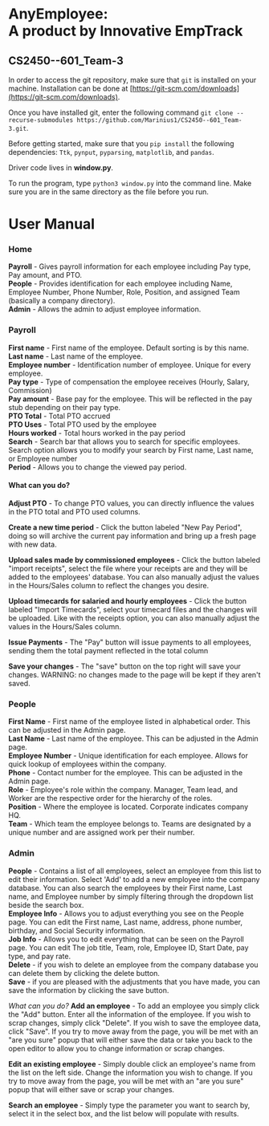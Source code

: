 # AnyEmployee:<br/>A product by Innovative EmpTrack

## CS2450--601_Team-3 

In order to access the git repository, make sure that `git` is installed on your machine. Installation can be done at [https://git-scm.com/downloads](https://git-scm.com/downloads).

Once you have installed git, enter the following command `git clone --recurse-submodules https://github.com/Marinius1/CS2450--601_Team-3.git`.

Before getting started, make sure that you `pip install` the following dependencies: `Ttk`, `pynput`, `pyparsing`, `matplotlib`, and `pandas`.

Driver code lives in **window.py**.

To run the program, type `python3 window.py` into the command line. Make sure you are in the same directory as the file before you run.



# User Manual

### Home

**Payroll** - Gives payroll information for each employee including Pay type, Pay amount, and PTO.<br/>
**People** - Provides identification for each employee including Name, Employee Number, Phone Number, Role, Position, and assigned Team (basically a company directory).<br/>
**Admin** - Allows the admin to adjust employee information.<br/>

### Payroll

**First name** - First name of the employee. Default sorting is by this name.<br/>
**Last name** - Last name of the employee.<br/>
**Employee number** - Identification number of employee. Unique for every employee.<br/>
**Pay type** - Type of compensation the employee receives (Hourly, Salary, Commission)<br/>
**Pay amount** - Base pay for the employee. This will be reflected in the pay stub depending on their pay type.<br/>
**PTO Total** - Total PTO accrued <br/>
**PTO Uses** - Total PTO used by the employee<br/>
**Hours worked** - Total hours worked in the pay period<br/>
**Search** - Search bar that allows you to search for specific employees. Search option allows you to modify your search by First name, Last name, or Employee number<br/>
**Period** - Allows you to change the viewed pay period. <br/>

#### What can you do?

**Adjust PTO** - To change PTO values, you can directly influence the values in the PTO total and PTO used columns.</br>

**Create a new time period** - Click the button labeled "New Pay Period", doing so will archive the current pay information and bring up a fresh page with new data. </br>

**Upload sales made by commissioned employees** - Click the button labeled "import receipts", select the file where your receipts are and they will be added to the employees' database. You can also manually adjust the values in the Hours/Sales column to reflect the changes you desire. </br>

**Upload timecards for salaried and hourly employees** - Click the button labeled "Import Timecards", select your timecard files and the changes will be uploaded. Like with the receipts option, you can also manually adjust the values in the Hours/Sales column.</br>

**Issue Payments** - The "Pay" button will issue payments to all employees, sending them the total payment reflected in the total column </br>

**Save your changes** - The "save" button on the top right will save your changes. WARNING: no changes made to the page will be kept if they aren't saved.</br>

### People

**First Name** - First name of the employee listed in alphabetical order. This can be adjusted in the Admin page.<br/>
**Last Name** - Last name of the employee. This can be adjusted in the Admin page.<br/>
**Employee Number** - Unique identification for each employee. Allows for quick lookup of employees within the company. <br/>
**Phone** - Contact number for the employee. This can be adjusted in the Admin page.<br/>
**Role** - Employee's role within the company. Manager, Team lead, and Worker are the respective order for the hierarchy of the roles.<br/>
**Position** - Where the employee is located. Corporate indicates company HQ.<br/>
**Team** - Which team the employee belongs to. Teams are designated by a unique number and are assigned work per their number. <br/>

### Admin

**People** - Contains a list of all employees, select an employee from this list to edit their information. Select 'Add' to add a new employee into the company database. You can also search the employees by their First name, Last name, and Employee number by simply filtering through the dropdown list beside the search box.<br/> 
**Employee Info** - Allows you to adjust everything you see on the People page. You can edit the First name, Last name, address, phone number, birthday, and Social Security information. <br/>
**Job Info** - Allows you to edit everything that can be seen on the Payroll page. You can edit The job title, Team, role, Employee ID, Start Date, pay type, and pay rate. <br/>
**Delete** - if you wish to delete an employee from the company database you can delete them by clicking the delete button. <br/>
**Save** - if you are pleased with the adjustments that you have made, you can save the information by clicking the save button.<br/>

*What can you do?* 
**Add an employee** - To add an employee you simply click the "Add" button. Enter all the information of the employee. If you wish to scrap changes, simply click "Delete". If you wish to save the employee data, click "Save". If you try to move away from the page, you will be met with an "are you sure" popup that will either save the data or take you back to the open editor to allow you to change information or scrap changes.</br>

**Edit an existing employee** - Simply double click an employee's name from the list on the left side. Change the information you wish to change. If you try to move away from the page, you will be met with an "are you sure" popup that will either save or scrap your changes. </br>

**Search an employee** - Simply type the parameter you want to search by, select it in the select box, and the list below will populate with results. </br>

